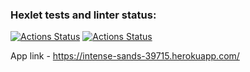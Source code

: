 ### Hexlet tests and linter status:
[![Actions Status](https://github.com/kirillbogdanov/backend-project-lvl4/workflows/hexlet-check/badge.svg)](https://github.com/kirillbogdanov/backend-project-lvl4/actions?query=workflow%3Ahexlet-check)
[![Actions Status](https://github.com/kirillbogdanov/backend-project-lvl4/workflows/Deploy/badge.svg)](https://github.com/kirillbogdanov/backend-project-lvl4/actions?query=workflow%3ADeploy)

App link - https://intense-sands-39715.herokuapp.com/
